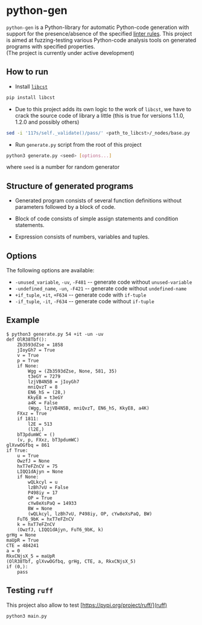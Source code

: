 # python-gen

`python-gen` is a Python-library for automatic Python-code generation with support for the presence/absence of the specified [linter rules](https://docs.astral.sh/ruff/rules/).
This project is aimed at fuzzing-testing various Python-code analysis tools on generated programs with specified properties.  
(The project is currently under active development)

## How to run

* Install [`libcst`](https://pypi.org/project/libcst/)

```bash
pip install libcst
```

* Due to this project adds its own logic to the work of `libcst`, we have to crack the source code of library a little (this is true for versions 1.1.0, 1.2.0 and possibly others)

```bash
sed -i '117s/self._validate()/pass/' <path_to_libcst>/_nodes/base.py
```

* Run `generate.py` script from the root of this project

```bash
python3 generate.py <seed> [options...]
```

where `seed` is a number for random generator

## Structure of generated programs

* Generated program consists of several function definitions without parameters followed by a block of code.

* Block of code consists of simple assign statements and condition statements.

* Expression consists of numbers, variables and tuples.

## Options

The following options are available:

* `-unused_variable`, `-uv`, `-F481` -- generate code without `unused-variable`
* `-undefined_name`, `-un`, `-F421` -- generate code without `undefined-name`
* `+if_tuple`, `+it`, `+F634` -- generate code with `if-tuple`
* `-if_tuple`, `-it`, `-F634` -- generate code without `if-tuple`

## Example

```
$ python3 generate.py 54 +it -un -uv
def OlR38Tbf():
    Zb3593dZse = 1858
    jIoyGh7 = True
    v = True
    p = True
    if None:
        Wgg = (Zb3593dZse, None, 581, 35)
        t3eGY = 7279
        lzjVB4N5B = jIoyGh7
        mniQvzT = 8
        EN6_hS = (28,)
        KkyE8 = t3eGY
        a4K = False
        (Wgg, lzjVB4N5B, mniQvzT, EN6_hS, KkyE8, a4K)
    FXxz = True
    if 1811:
        l2E = 513
        (l2E,)
    bT3pdumWC = ()
    (v, p, FXxz, bT3pdumWC)
glXvwOGfbq = 861
if True:
    u = True
    OwzfJ = None
    hxT7eFZnCV = 75
    LIQQ1dAjyn = None
    if None:
        wQLkcyl = u
        lzBh7vU = False
        P498iy = 17
        OP = True
        cYw8eXsPaQ = 14933
        BW = None
        (wQLkcyl, lzBh7vU, P498iy, OP, cYw8eXsPaQ, BW)
    FuT6_9bK = hxT7eFZnCV
    k = hxT7eFZnCV
    (OwzfJ, LIQQ1dAjyn, FuT6_9bK, k)
grHg = None
maUpR = True
CTE = 484241
a = 0
RkxCNjsX_5 = maUpR
(OlR38Tbf, glXvwOGfbq, grHg, CTE, a, RkxCNjsX_5)
if (0,):
    pass

```

## Testing `ruff`

This project also allow to test [https://pypi.org/project/ruff/](ruff)

```bash
python3 main.py
```
